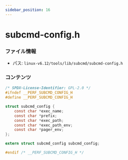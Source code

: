 ```yaml
---
sidebar_position: 16
---
```

# subcmd-config.h

### ファイル情報

- パス: `linux-v6.12/tools/lib/subcmd/subcmd-config.h`

### コンテンツ

```h
/* SPDX-License-Identifier: GPL-2.0 */
#ifndef __PERF_SUBCMD_CONFIG_H
#define __PERF_SUBCMD_CONFIG_H

struct subcmd_config {
	const char *exec_name;
	const char *prefix;
	const char *exec_path;
	const char *exec_path_env;
	const char *pager_env;
};

extern struct subcmd_config subcmd_config;

#endif /* __PERF_SUBCMD_CONFIG_H */

```
